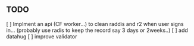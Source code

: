 ## TODO

[ ] Implment an api (CF worker...) to clean raddis and r2 when user signs in... (probably use
radis to keep the record say 3 days or 2weeks..)
[ ] add datahug
[ ] improve validator
